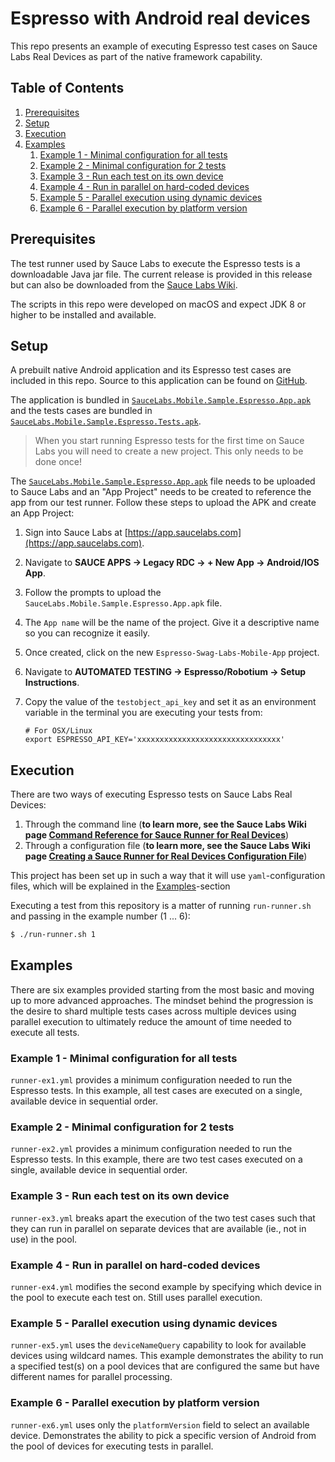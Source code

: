 # Espresso with Android real devices
This repo presents an example of executing Espresso test cases on Sauce Labs Real Devices as part
of the native framework capability.

## Table of Contents
1. [Prerequisites](#prerequisites)
1. [Setup](#setup)
1. [Execution](#execution)
1. [Examples](#examples)
    1. [Example 1 - Minimal configuration for all tests](#example-1---minimal-configuration-for-all-tests)
    1. [Example 2 - Minimal configuration for 2 tests](#example-2---minimal-configuration-for-2-tests)
    1. [Example 3 - Run each test on its own device](#example-3---run-each-test-on-its-own-device)
    1. [Example 4 - Run in parallel on hard-coded devices](#example-4---run-in-parallel-on-hard-coded-devices)
    1. [Example 5 - Parallel execution using dynamic devices](#example-5---parallel-execution-using-dynamic-devices)
    1. [Example 6 - Parallel execution by platform version](#example-6---parallel-execution-by-platform-version)

## Prerequisites
The test runner used by Sauce Labs to execute the Espresso tests is a downloadable Java jar file.
The current release is provided in this release but can also be downloaded from the [Sauce Labs Wiki](https://wiki.saucelabs.com/display/DOCS/Using+Espresso+for+Real+Device+Testing).

The scripts in this repo were developed on macOS and expect JDK 8 or higher to be installed and available.

## Setup
A prebuilt native Android application and its Espresso test cases are included in this repo. Source to this application can be found on [GitHub](https://github.com/saucelabs/sample-app-mobile).

The application is bundled in [`SauceLabs.Mobile.Sample.Espresso.App.apk`](./SauceLabs.Mobile.Sample.Espresso.App.apk) and the tests cases are bundled in [`SauceLabs.Mobile.Sample.Espresso.Tests.apk`](./SauceLabs.Mobile.Sample.Espresso.Tests.apk).

> When you start running Espresso tests for the first time on Sauce Labs you will need to create a new project. This only needs to be done once!

The [`SauceLabs.Mobile.Sample.Espresso.App.apk`](./SauceLabs.Mobile.Sample.Espresso.App.apk) file needs to be uploaded to Sauce Labs and an "App Project" needs to be created to reference the app from our test runner.
Follow these steps to upload the APK and create an App Project:

1. Sign into Sauce Labs at [https://app.saucelabs.com](https://app.saucelabs.com).
1. Navigate to **SAUCE APPS &rarr; Legacy RDC &rarr; + New App &rarr; Android/IOS App**.
1. Follow the prompts to upload the `SauceLabs.Mobile.Sample.Espresso.App.apk` file.
1. The `App name` will be the name of the project. Give it a descriptive name so you can recognize it easily. 
1. Once created, click on the new `Espresso-Swag-Labs-Mobile-App` project.
1. Navigate to **AUTOMATED TESTING &rarr; Espresso/Robotium &rarr; Setup Instructions**.
1. Copy the value of the `testobject_api_key` and set it as an environment variable in the terminal you are executing your tests from:

    ```
    # For OSX/Linux
    export ESPRESSO_API_KEY='xxxxxxxxxxxxxxxxxxxxxxxxxxxxxxxx'
    ```

## Execution
There are two ways of executing Espresso tests on Sauce Labs Real Devices:

1. Through the command line (**to learn more, see the Sauce Labs Wiki page [Command Reference for Sauce Runner for Real Devices](https://wiki.saucelabs.com/display/DOCS/Command+Reference+for+Sauce+Runner+for+Real+Devices)**)
1. Through a configuration file (**to learn more, see the Sauce Labs Wiki page [Creating a Sauce Runner for Real Devices Configuration File](https://wiki.saucelabs.com/display/DOCS/Creating+a+Sauce+Runner+for+Real+Devices+Configuration+File)**)

This project has been set up in such a way that it will use `yaml`-configuration files, which will be explained in the [Examples](#examples)-section

Executing a test from this repository is a matter of running `run-runner.sh` and passing in the example number (1 ... 6):

```bash
$ ./run-runner.sh 1
```

## Examples
There are six examples provided starting from the most basic and moving up to more advanced approaches.
The mindset behind the progression is the desire to shard multiple tests cases across multiple devices using parallel execution to ultimately reduce the amount of time needed to execute all tests.

### Example 1 - Minimal configuration for all tests
`runner-ex1.yml` provides a minimum configuration needed to run the Espresso tests.
In this example, all test cases are executed on a single, available device in sequential order.

### Example 2 - Minimal configuration for 2 tests
`runner-ex2.yml` provides a minimum configuration needed to run the Espresso tests.
In this example, there are two test cases executed on a single, available device in sequential order.

### Example 3 - Run each test on its own device
`runner-ex3.yml` breaks apart the execution of the two test cases such that they can run in parallel on separate devices that are available (ie., not in use) in the pool.

### Example 4 - Run in parallel on hard-coded devices
`runner-ex4.yml` modifies the second example by specifying which device in the pool to execute each test on.
Still uses parallel execution.

### Example 5 - Parallel execution using dynamic devices
`runner-ex5.yml` uses the `deviceNameQuery` capability to look for available devices using wildcard names.
This example demonstrates the ability to run a specified test(s) on a pool devices that are configured the same but have different names for parallel processing.

### Example 6 - Parallel execution by platform version
`runner-ex6.yml` uses only the `platformVersion` field to select an available device.
Demonstrates the ability to pick a specific version of Android from the pool of devices for executing tests in parallel.
